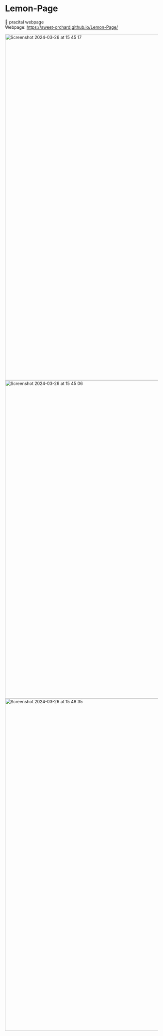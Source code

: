 # Lemon-Page
🍋 pracital webpage </br>
Webpage: https://sweet-orchard.github.io/Lemon-Page/

<img width="1135" alt="Screenshot 2024-03-26 at 15 45 17" src="https://github.com/sweet-orchard/Lemon-Page/assets/146839131/7a242582-e792-4b48-b9ca-449c56261011">
<img width="1043" alt="Screenshot 2024-03-26 at 15 45 06" src="https://github.com/sweet-orchard/Lemon-Page/assets/146839131/c45fa7e8-4359-446e-877d-b6b0d387ea75">
<img width="1090" alt="Screenshot 2024-03-26 at 15 48 35" src="https://github.com/sweet-orchard/Lemon-Page/assets/146839131/380a3710-ec2d-4411-8787-5c08ab423d24">
